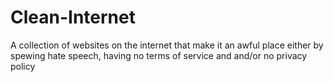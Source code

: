 # Clean-Internet
A collection of websites on the internet that make it an awful place either by spewing hate speech, having no terms of service and and/or no privacy policy
